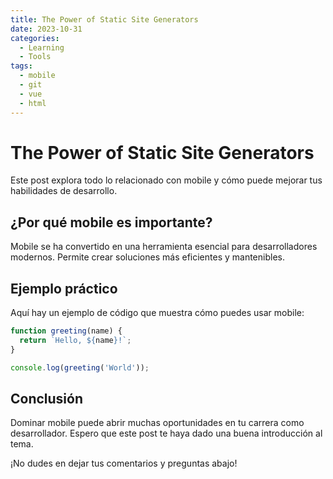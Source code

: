 ```yaml
---
title: The Power of Static Site Generators
date: 2023-10-31
categories: 
  - Learning
  - Tools
tags:
  - mobile
  - git
  - vue
  - html
---
```


# The Power of Static Site Generators

Este post explora todo lo relacionado con mobile y cómo puede mejorar tus habilidades de desarrollo.

## ¿Por qué mobile es importante?

Mobile se ha convertido en una herramienta esencial para desarrolladores modernos. Permite crear soluciones más eficientes y mantenibles.

## Ejemplo práctico

Aquí hay un ejemplo de código que muestra cómo puedes usar mobile:

```javascript
function greeting(name) {
  return `Hello, ${name}!`;
}

console.log(greeting('World'));
```

## Conclusión

Dominar mobile puede abrir muchas oportunidades en tu carrera como desarrollador. Espero que este post te haya dado una buena introducción al tema.

¡No dudes en dejar tus comentarios y preguntas abajo!